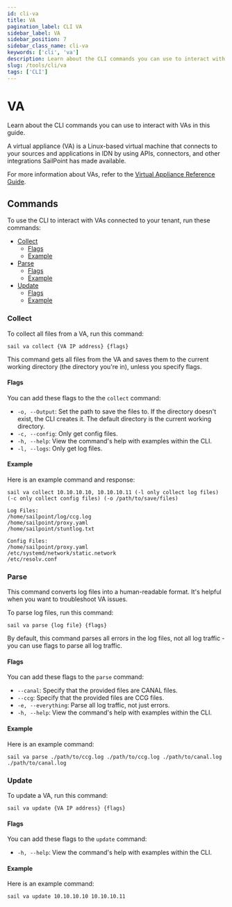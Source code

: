 ```yaml
---
id: cli-va
title: VA 
pagination_label: CLI VA
sidebar_label: VA
sidebar_position: 7
sidebar_class_name: cli-va
keywords: ['cli', 'va']
description: Learn about the CLI commands you can use to interact with VAs in this guide. 
slug: /tools/cli/va
tags: ['CLI']
---
```

# VA

Learn about the CLI commands you can use to interact with VAs in this guide. 

A virtual appliance (VA) is a Linux-based virtual machine that connects to your sources and applications in IDN by using APIs, connectors, and other integrations SailPoint has made available. 

For more information about VAs, refer to the [Virtual Appliance Reference Guide](https://community.sailpoint.com/t5/IdentityNow-Connectors/Virtual-Appliance-Reference-Guide/ta-p/74641?_ga=2.265747530.43742715.1681135659-1245631791.1680185785&_gl=1*1bevvkq*_ga*MTI0NTYzMTc5MS4xNjgwMTg1Nzg1*_ga_SS72Z4HXJM*MTY4MTMwOTc1MC4yOS4xLjE2ODEzMDk5MzkuMjguMC4w). 

## Commands

To use the CLI to interact with VAs connected to your tenant, run these commands: 
- [Collect](#collect)
    - [Flags](#flags)
    - [Example](#example)
- [Parse](#parse)
    - [Flags](#flags-1)
    - [Example](#example-1)
- [Update](#update)
    - [Flags](#flags-2)
    - [Example](#example-2)

### Collect 

To collect all files from a VA, run this command: 

```shell
sail va collect {VA IP address} {flags}
``` 

This command gets all files from the VA and saves them to the current working directory (the directory you're in), unless you specify flags. 

#### Flags

You can add these flags to the the `collect` command: 
- `-o, --Output`: Set the path to save the files to. If the directory doesn't exist, the CLI creates it. The default directory is the current working directory. 
- `-c, --config`: Only get config files. 
- `-h, --help`: View the command's help with examples within the CLI.
- `-l, --logs`: Only get log files. 

#### Example

Here is an example command and response: 

```shell
sail va collect 10.10.10.10, 10.10.10.11 (-l only collect log files) (-c only collect config files) (-o /path/to/save/files)

Log Files: 
/home/sailpoint/log/ccg.log
/home/sailpoint/proxy.yaml
/home/sailpoint/stuntlog.txt

Config Files: 
/home/sailpoint/proxy.yaml
/etc/systemd/network/static.network
/etc/resolv.conf
```

### Parse

This command converts log files into a human-readable format. It's helpful when you want to troubleshoot VA issues. 

To parse log files, run this command: 

```shell
sail va parse {log file} {flags}
```

By default, this command parses all errors in the log files, not all log traffic - you can use flags to parse all log traffic. 

#### Flags

You can add these flags to the `parse` command: 
- `--canal`: Specify that the provided files are CANAL files. 
- `--ccg`: Specify that the provided files are CCG files. 
- `-e, --everything`: Parse all log traffic, not just errors. 
- `-h, --help`: View the command's help with examples within the CLI. 

#### Example

Here is an example command: 

```shell
sail va parse ./path/to/ccg.log ./path/to/ccg.log ./path/to/canal.log ./path/to/canal.log
```

### Update

To update a VA, run this command: 

```shell
sail va update {VA IP address} {flags}
```

#### Flags

You can add these flags to the `update` command:
- `-h, --help`: View the command's help with examples within the CLI.

#### Example

Here is an example command: 

```shell
sail va update 10.10.10.10 10.10.10.11 
```
